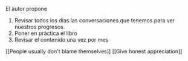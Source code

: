 El autor propone 
1. Revisar todos los días las conversaciones que tenemos para ver nuestros progresos.
2. Poner en práctica el libro
3. Revisar el contenido una vez por mes 



[[People usually don't blame themselves]]
[[Give honest appreciation]]

